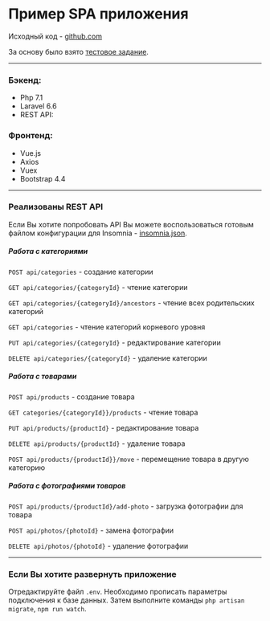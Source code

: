 <h1>Пример SPA приложения</h1>
<p>Исходный код - <a href="https://github.com/vtoropchin2/meshgrouptest"target="_blank">github.com</a></p>
<p>За основу было взято <a href="https://drive.google.com/file/d/1aNUVg6hj9JzSv8VcIs7aqkbsMkJuRJmW/view" target="_blank">тестовое задание</a>.</p>

<hr>

<h3>Бэкенд:</h3>
<ul class="list-unstyled">
    <li>Php 7.1</li>
    <li>Laravel 6.6</li>
    <li>REST API:</li>
</ul>

<h3>Фронтенд:</h3>
<ul class="list-unstyled">
    <li>Vue.js</li>
    <li>Axios</li>
    <li>Vuex</li>
    <li>Bootstrap 4.4</li>
</ul>

<hr>

<h3>Реализованы REST API</h3>
<p>Если Вы хотите попробовать API Вы можете воспользоваться готовым файлом конфигурации для Insomnia - <a href="https://raw.githubusercontent.com/vtoropchin2/meshgrouptest/master/insomnia.json" target="_blank">insomnia.json</a>.</p>

<h5>Работа с категориями</h5>
<p><code>POST api/categories</code> - создание категории</p>
<p><code>GET api/categories/{categoryId}</code> - чтение категории</p>
<p><code>GET api/categories/{categoryId}/ancestors</code> - чтение всех родительских категорий</p>
<p><code>GET api/categories</code> - чтение категорий корневого уровня</p>
<p><code>PUT api/categories/{categoryId}</code> - редактирование категории</p>
<p><code>DELETE api/categories/{categoryId}</code> - удаление категории</p>

<h5>Работа с товарами</h5>
<p><code>POST api/products</code> - создание товара</p>
<p><code>GET categories/{categoryId}}/products</code> - чтение товара</p>
<p><code>PUT api/products/{productId}</code> - редактирование товара</p>
<p><code>DELETE api/products/{productId}</code> - удаление товара</p>
<p><code>POST api/products/{productId}}/move</code> - перемещение товара в другую категорию</p>

<h5>Работа с фотографиями товаров</h5>
<p><code>POST api/products/{productId}/add-photo</code> - загрузка фотографии для товара</p>
<p><code>POST api/photos/{photoId}</code> - замена фотографии</p>
<p><code>DELETE api/photos/{photoId}</code> - удаление фотографии</p>

<hr>

<h3>Если Вы хотите развернуть приложение</h3>
<p>Отредактируйте файл <code>.env</code>. Необходимо прописать параметры подключения к базе данных. Затем выполните команды <code>php artisan migrate</code>, <code>npm run watch</code>.</p>

